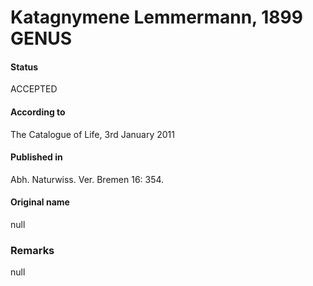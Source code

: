 # Katagnymene Lemmermann, 1899 GENUS

#### Status
ACCEPTED

#### According to
The Catalogue of Life, 3rd January 2011

#### Published in
Abh. Naturwiss. Ver. Bremen 16: 354.

#### Original name
null

### Remarks
null